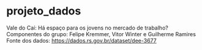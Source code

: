 # projeto_dados
Vale do Caí: Há espaço para os jovens no mercado de trabalho?
Componentes do grupo: Felipe Kremmer, Vitor Winter e Guilherme Ramires
Fonte dos dados: https://dados.rs.gov.br/dataset/dee-3677

